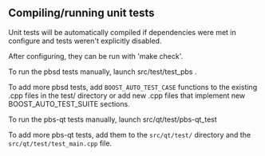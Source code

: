 Compiling/running unit tests
------------------------------------

Unit tests will be automatically compiled if dependencies were met in configure
and tests weren't explicitly disabled.

After configuring, they can be run with 'make check'.

To run the pbsd tests manually, launch src/test/test_pbs .

To add more pbsd tests, add `BOOST_AUTO_TEST_CASE` functions to the existing
.cpp files in the test/ directory or add new .cpp files that
implement new BOOST_AUTO_TEST_SUITE sections.

To run the pbs-qt tests manually, launch src/qt/test/pbs-qt_test

To add more pbs-qt tests, add them to the `src/qt/test/` directory and
the `src/qt/test/test_main.cpp` file.
